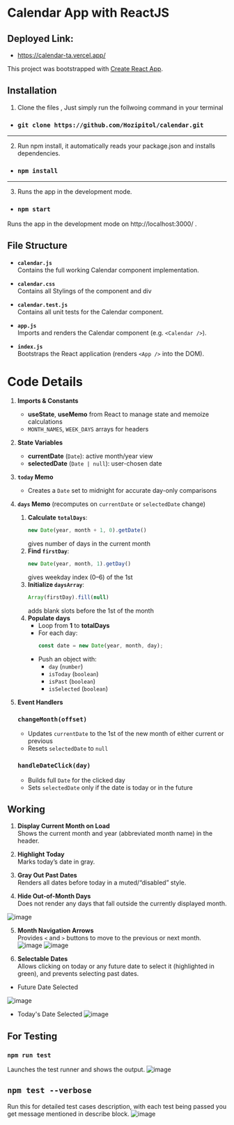 # Calendar App with ReactJS

## Deployed Link: 
 - https://calendar-ta.vercel.app/

This project was bootstrapped with [Create React App](https://github.com/facebook/create-react-app).

##  Installation

1. Clone the files , Just simply run the follwoing command in your terminal
- ### `git clone https://github.com/Hozipitol/calendar.git`
-----------------------------------------
2. Run npm install, it automatically reads your package.json and installs dependencies.
- ### `npm install`
----------------------------------------
3. Runs the app in the development mode.
- ### `npm start`
Runs the app in the development mode on http://localhost:3000/ .

## File Structure

- **`calendar.js`**  
  Contains the full working Calendar component implementation.  

- **`calendar.css`**  
  Contains all Stylings of the component and div

- **`calendar.test.js`**  
  Contains all unit tests for the Calendar component.  

- **`app.js`**  
  Imports and renders the Calendar component (e.g. `<Calendar />`).  

- **`index.js`**  
  Bootstraps the React application (renders `<App />` into the DOM).  

# Code Details

1. **Imports & Constants**
   - **useState**, **useMemo** from React to manage state and memoize calculations  
   - `MONTH_NAMES`, `WEEK_DAYS` arrays for headers  

2. **State Variables**
   - **currentDate** (`Date`): active month/year view  
   - **selectedDate** (`Date | null`): user-chosen date  

3. **`today` Memo**
   - Creates a `Date` set to midnight for accurate day-only comparisons  

4. **`days` Memo** (recomputes on `currentDate` or `selectedDate` change)  
   1. **Calculate `totalDays`**:  
      ```js
      new Date(year, month + 1, 0).getDate()
      ```  
      gives number of days in the current month  
   2. **Find `firstDay`**:  
      ```js
      new Date(year, month, 1).getDay()
      ```  
      gives weekday index (0–6) of the 1st  
   3. **Initialize `daysArray`**:  
      ```js
      Array(firstDay).fill(null)
      ```  
      adds blank slots before the 1st of the month  
   4. **Populate days**  
      - Loop from **1** to **totalDays**  
      - For each day:
        ```js
        const date = new Date(year, month, day);
        ```
      - Push an object with:
        - `day` (`number`)
        - `isToday` (`boolean`)
        - `isPast` (`boolean`)
        - `isSelected` (`boolean`)
  
5. **Event Handlers**

   ### `changeMonth(offset)`
   - Updates `currentDate` to the 1st of the new month of either current or previous
   - Resets `selectedDate` to `null`  

   ### `handleDateClick(day)`
   - Builds full `Date` for the clicked day  
   - Sets `selectedDate` only if the date is today or in the future  


## Working
1. **Display Current Month on Load**  
  Shows the current month and year (abbreviated month name) in the header.

2. **Highlight Today**  
  Marks today’s date in gray.

3. **Gray Out Past Dates**  
  Renders all dates before today in a muted/“disabled” style.

4. **Hide Out-of-Month Days**  
  Does not render any days that fall outside the currently displayed month.

![image](https://github.com/user-attachments/assets/dac64221-b2d6-4651-9e42-8f43012261d7)


5. **Month Navigation Arrows**  
  Provides `<` and `>` buttons to move to the previous or next month.
![image](https://github.com/user-attachments/assets/bc63f15c-377e-4056-904e-7cd85dff47eb)
![image](https://github.com/user-attachments/assets/65a68e30-43ee-4a95-b1c0-c31a9eee22ac)


6. **Selectable Dates**  
  Allows clicking on today or any future date to select it (highlighted in green), and prevents selecting past dates.
- Future Date Selected
  
![image](https://github.com/user-attachments/assets/e61a80ce-ddce-4caf-afd6-30f60c78958d)

- Today's Date Selected
![image](https://github.com/user-attachments/assets/a4d605a1-e94f-4ca8-ac84-e94585a3dd89)



## For Testing
### `npm run test`
Launches the test runner and shows the output.
![image](https://github.com/user-attachments/assets/f66c6a01-11bf-42dc-85ce-c8b94d593f2a)


## `npm test --verbose`
Run this for detailed test cases description, with each test being passed you get message mentioned in describe block.
![image](https://github.com/user-attachments/assets/3193663c-9171-4ff4-a8ff-407b9af3a772)



